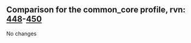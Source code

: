 ## Comparison for the common_core profile, rvn: [448](https://github.com/PRO100KatYT/FortniteProfileRevisions/tree/main/profiles/common_core/448%20common_core.json)-[450](https://github.com/PRO100KatYT/FortniteProfileRevisions/tree/main/profiles/common_core/450%20common_core.json)

No changes
